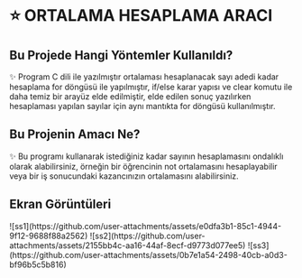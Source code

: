 <h1>⭐ ORTALAMA HESAPLAMA ARACI</h1>

<h2>Bu Projede Hangi Yöntemler Kullanıldı?</h2>

✨ Program C dili ile yazılmıştır ortalaması hesaplanacak sayı adedi kadar hesaplama for döngüsü ile yapılmıştır, if/else karar yapısı ve clear komutu ile daha temiz bir arayüz elde edilmiştir, elde edilen sonuç yazılırken hesaplaması yapılan sayılar için aynı mantıkta for döngüsü kullanılmıştır.

<h2>Bu Projenin Amacı Ne?</h2>

✨ Bu programı kullanarak istediğiniz kadar sayının hesaplamasını ondalıklı olarak alabilirsiniz, örneğin bir öğrencinin not ortalamasını hesaplayabilir veya bir iş sonucundaki kazancınızın ortalamasını alabilirsiniz.

<h2>Ekran Görüntüleri</h2>
![ss1](https://github.com/user-attachments/assets/e0dfa3b1-85c1-4944-9f12-9688f88a2562)
![ss2](https://github.com/user-attachments/assets/2155bb4c-aa16-44af-8ecf-d9773d077ee5)
![ss3](https://github.com/user-attachments/assets/0b7e1a54-2498-40cb-a0d3-bf96b5c5b816)
